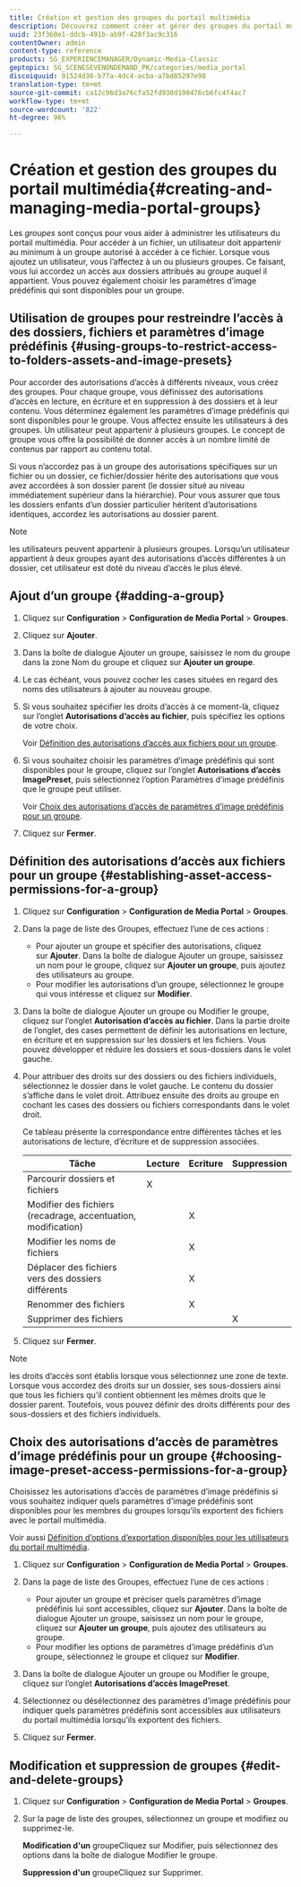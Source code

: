 ```yaml
---
title: Création et gestion des groupes du portail multimédia
description: Découvrez comment créer et gérer des groupes du portail multimédia.
uuid: 23f360e1-ddcb-491b-ab9f-428f3ac9c316
contentOwner: admin
content-type: reference
products: SG_EXPERIENCEMANAGER/Dynamic-Media-Classic
geptopics: SG_SCENESEVENONDEMAND_PK/categories/media_portal
discoiquuid: 91524d36-b77a-4dc4-acba-a7bd85297e98
translation-type: tm+mt
source-git-commit: ca12c96d3a76cfa52fd930d190476cb6fc4f4ac7
workflow-type: tm+mt
source-wordcount: '822'
ht-degree: 96%

---
```



# Création et gestion des groupes du portail multimédia{#creating-and-managing-media-portal-groups}

Les *groupes* sont conçus pour vous aider à administrer les utilisateurs du portail multimédia. Pour accéder à un fichier, un utilisateur doit appartenir au minimum à un groupe autorisé à accéder à ce fichier. Lorsque vous ajoutez un utilisateur, vous l’affectez à un ou plusieurs groupes. Ce faisant, vous lui accordez un accès aux dossiers attribués au groupe auquel il appartient. Vous pouvez également choisir les paramètres d’image prédéfinis qui sont disponibles pour un groupe.

## Utilisation de groupes pour restreindre l’accès à des dossiers, fichiers et paramètres d’image prédéfinis  {#using-groups-to-restrict-access-to-folders-assets-and-image-presets}

Pour accorder des autorisations d’accès à différents niveaux, vous créez des groupes. Pour chaque groupe, vous définissez des autorisations d’accès en lecture, en écriture et en suppression à des dossiers et à leur contenu. Vous déterminez également les paramètres d’image prédéfinis qui sont disponibles pour le groupe. Vous affectez ensuite les utilisateurs à des groupes. Un utilisateur peut appartenir à plusieurs groupes. Le concept de groupe vous offre la possibilité de donner accès à un nombre limité de contenus par rapport au contenu total.

Si vous n’accordez pas à un groupe des autorisations spécifiques sur un fichier ou un dossier, ce fichier/dossier hérite des autorisations que vous avez accordées à son dossier parent (le dossier situé au niveau immédiatement supérieur dans la hiérarchie). Pour vous assurer que tous les dossiers enfants d’un dossier particulier héritent d’autorisations identiques, accordez les autorisations au dossier parent.

>[!NOTE]
>
>les utilisateurs peuvent appartenir à plusieurs groupes. Lorsqu’un utilisateur appartient à deux groupes ayant des autorisations d’accès différentes à un dossier, cet utilisateur est doté du niveau d’accès le plus élevé.

## Ajout d’un groupe  {#adding-a-group}

1. Cliquez sur **Configuration** > **Configuration de Media Portal** > **Groupes**.
1. Cliquez sur **Ajouter**.
1. Dans la boîte de dialogue Ajouter un groupe, saisissez le nom du groupe dans la zone Nom du groupe et cliquez sur **Ajouter un groupe**.
1. Le cas échéant, vous pouvez cocher les cases situées en regard des noms des utilisateurs à ajouter au nouveau groupe.
1. Si vous souhaitez spécifier les droits d’accès à ce moment-là, cliquez sur l’onglet **Autorisations d’accès au fichier**, puis spécifiez les options de votre choix.

   Voir [Définition des autorisations d’accès aux fichiers pour un groupe](creating-media-portal-groups.md#establishing_asset_access_permissions_for_a_group).

1. Si vous souhaitez choisir les paramètres d’image prédéfinis qui sont disponibles pour le groupe, cliquez sur l’onglet **Autorisations d’accès ImagePreset**, puis sélectionnez l’option Paramètres d’image prédéfinis que le groupe peut utiliser.

   Voir [Choix des autorisations d’accès de paramètres d’image prédéfinis pour un groupe](creating-media-portal-groups.md#choosing_image_preset_access_permissions_for_a_group).

1. Cliquez sur **Fermer**.

## Définition des autorisations d’accès aux fichiers pour un groupe  {#establishing-asset-access-permissions-for-a-group}

1. Cliquez sur **Configuration** > **Configuration de Media Portal** > **Groupes**.
1. Dans la page de liste des Groupes, effectuez l’une de ces actions :

   * Pour ajouter un groupe et spécifier des autorisations, cliquez sur **Ajouter**. Dans la boîte de dialogue Ajouter un groupe, saisissez un nom pour le groupe, cliquez sur **Ajouter un groupe**, puis ajoutez des utilisateurs au groupe.
   * Pour modifier les autorisations d’un groupe, sélectionnez le groupe qui vous intéresse et cliquez sur **Modifier**.

1. Dans la boîte de dialogue Ajouter un groupe ou Modifier le groupe, cliquez sur l’onglet **Autorisation d’accès au fichier**. Dans la partie droite de l’onglet, des cases permettent de définir les autorisations en lecture, en écriture et en suppression sur les dossiers et les fichiers. Vous pouvez développer et réduire les dossiers et sous-dossiers dans le volet gauche.
1. Pour attribuer des droits sur des dossiers ou des fichiers individuels, sélectionnez le dossier dans le volet gauche. Le contenu du dossier s’affiche dans le volet droit. Attribuez ensuite des droits au groupe en cochant les cases des dossiers ou fichiers correspondants dans le volet droit.

   Ce tableau présente la correspondance entre différentes tâches et les autorisations de lecture, d’écriture et de suppression associées.

   | Tâche | Lecture | Ecriture | Suppression |
   |--- |--- |--- |--- |
   | Parcourir dossiers et fichiers | X |  |  |
   | Modifier des fichiers (recadrage, accentuation, modification) |  | X |  |
   | Modifier les noms de fichiers |  | X |  |
   | Déplacer des fichiers vers des dossiers différents |  | X |  |
   | Renommer des fichiers |  | X |  |
   | Supprimer des fichiers |  |  | X |

1. Cliquez sur **Fermer**.

>[!NOTE]
>
>les droits d’accès sont établis lorsque vous sélectionnez une zone de texte. Lorsque vous accordez des droits sur un dossier, ses sous-dossiers ainsi que tous les fichiers qu’il contient obtiennent les mêmes droits que le dossier parent. Toutefois, vous pouvez définir des droits différents pour des sous-dossiers et des fichiers individuels.

## Choix des autorisations d’accès de paramètres d’image prédéfinis pour un groupe  {#choosing-image-preset-access-permissions-for-a-group}

Choisissez les autorisations d’accès de paramètres d’image prédéfinis si vous souhaitez indiquer quels paramètres d’image prédéfinis sont disponibles pour les membres du groupes lorsqu’ils exportent des fichiers avec le portail multimédia.

Voir aussi [Définition d’options d’exportation disponibles pour les utilisateurs du portail multimédia](specifying-export-options-available-media.md#specifying_export_options_available_to_media_portal_users).

1. Cliquez sur **Configuration** > **Configuration de Media Portal** > **Groupes**.
1. Dans la page de liste des Groupes, effectuez l’une de ces actions :

   * Pour ajouter un groupe et préciser quels paramètres d’image prédéfinis lui sont accessibles, cliquez sur **Ajouter**. Dans la boîte de dialogue Ajouter un groupe, saisissez un nom pour le groupe, cliquez sur **Ajouter un groupe**, puis ajoutez des utilisateurs au groupe.
   * Pour modifier les options de paramètres d’image prédéfinis d’un groupe, sélectionnez le groupe et cliquez sur **Modifier**.

1. Dans la boîte de dialogue Ajouter un groupe ou Modifier le groupe, cliquez sur l’onglet **Autorisations d’accès ImagePreset**.
1. Sélectionnez ou désélectionnez des paramètres d’image prédéfinis pour indiquer quels paramètres prédéfinis sont accessibles aux utilisateurs du portail multimédia lorsqu’ils exportent des fichiers.
1. Cliquez sur **Fermer**.

## Modification et suppression de groupes  {#edit-and-delete-groups}

1. Cliquez sur **Configuration** > **Configuration de Media Portal** > **Groupes**.
1. Sur la page de liste des groupes, sélectionnez un groupe et modifiez ou supprimez-le.

   **Modification d&#39;un** groupeCliquez sur Modifier, puis sélectionnez des options dans la boîte de dialogue Modifier le groupe.

   **Suppression d&#39;un** groupeCliquez sur Supprimer.

